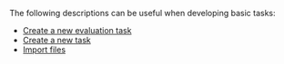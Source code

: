 
The following descriptions can be useful when developing basic tasks:

* [Create a new evaluation task](create_new_evaluation_task.md)
* [Create a new task](create_new_task.md)
* [Import files](import_files.md)


